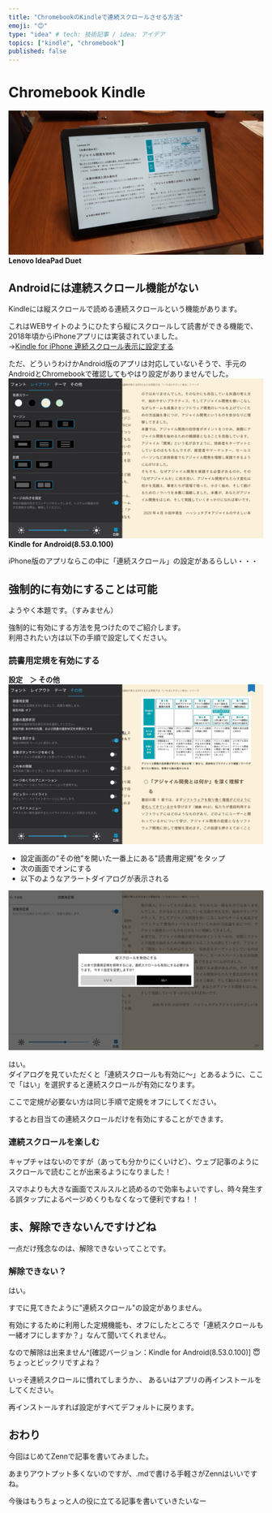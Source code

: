 ```yaml
---
title: "ChromebookのKindleで連続スクロールさせる方法"
emoji: "😊"
type: "idea" # tech: 技術記事 / idea: アイデア
topics: ["kindle", "chromebook"]
published: false
---
```


# Chromebook Kindle
![](/images/kindle_on_chromebook/kindle_on_chromebook.jpeg)
**Lenovo IdeaPad Duet**

## Androidには連続スクロール機能がない
Kindleには縦スクロールで読める連続スクロールという機能があります。  

これはWEBサイトのようにひたすら縦にスクロールして読書ができる機能で、2018年頃からiPhoneアプリには実装されていました。  
→[Kindle for iPhone 連続スクロール表示に設定する](https://dongabyacho01.com/kindle-scroll-4346)

ただ、どういうわけかAndroid版のアプリは対応していないそうで、手元のAndroidとChromebookで確認してもやはり設定がありませんでした。  
![](/images/kindle_on_chromebook/favorite_settings.png)
**Kindle for Android(8.53.0.100)**

iPhone版のアプリならこの中に「連続スクロール」の設定があるらしい・・・  


## 強制的に有効にすることは可能
ようやく本題です。（すみません）  

強制的に有効にする方法を見つけたのでご紹介します。  
利用されたい方は以下の手順で設定してください。  

### 読書用定規を有効にする
**設定　＞ その他**
![](/images/kindle_on_chromebook/reading_ruler.png)

- 設定画面の"その他"を開いた一番上にある"読書用定規"をタップ
- 次の画面でオンにする
- 以下のようなアラートダイアログが表示される

![](/images/kindle_on_chromebook/ruler_and_scroll.png)

はい。  
ダイアログを見ていただくと「連続スクロールも有効に〜」とあるように、ここで「はい」を選択すると連続スクロールが有効になります。  

ここで定規が必要ない方は同じ手順で定規をオフにしてください。

するとお目当ての連続スクロールだけを有効にすることができます。  

### 連続スクロールを楽しむ

キャプチャはないのですが（あっても分かりにくいけど）、ウェブ記事のようにスクロールで読むことが出来るようになりました！  

スマホよりも大きな画面でスルスルと読めるので効率もよいですし、時々発生する誤タップによるページめくりもなくなって便利ですね！！  
  
  
  
## ま、解除できないんですけどね
一点だけ残念なのは、解除できないってことです。

### 解除できない？

はい。  

すでに見てきたように"連続スクロール"の設定がありません。  

有効にするために利用した定規機能も、オフにしたところで「連続スクロールも一緒オフにしますか？」なんて聞いてくれません。  

なので解除は出来ません^[確認バージョン：Kindle for Android(8.53.0.100)] 😇 ちょっとビックリですよね？  

いっそ連続スクロールに慣れてしまうか、、 あるいはアプリの再インストールをしてください。  

再インストールすれば設定がすべてデフォルトに戻ります。

## おわり

今回はじめてZennで記事を書いてみました。  

あまりアウトプット多くないのですが、.mdで書ける手軽さがZennはいいですね。  

今後はもうちょっと人の役に立てる記事を書いていきたいなー
